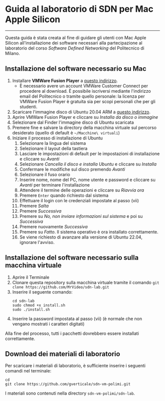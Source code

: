 # Guida al laboratorio di SDN per Mac Apple Silicon

---

Questa guida è stata creata al fine di guidare gli utenti con Mac Apple Silicon all'installazione dei software necessari alla partecipazione al laboratorio del corso *Software Defined Networking* del Politecnico di Milano.

## Installazione del software necessario su Mac

1. Installare **VMWare Fusion Player** a [questo indirizzo](https://customerconnect.vmware.com/en/evalcenter?p=fusion-player-personal-13).
	- È necessario avere un account VMWare Customer Connect per procedere al download. È possibile iscriversi mediante l'indirizzo email del Politecnico o tramite quello personale: la licenza per VMWare Fusion Player è gratuita sia per scopi personali che per gli studenti.
2. Scaricare l'immagine disco di Ubuntu 20.04 ARM a [questo indirizzo](https://cdimage.ubuntu.com/focal/daily-live/current/focal-desktop-arm64.iso).
3. Aprire VMWare Fusion Player e cliccare su *Installa da disco o immagine*
4. Selezionare dal Finder l'immagine disco di Ubuntu scaricata
5. Premere fine e salvare la directory della macchina virtuale sul percorso desiderato (quello di default è `~/Macchine\ virtuali`)
6. Iniziare il processo di installazione di Ubuntu
	1. Selezionare la lingua del sistema
	2. Selezionare il layout della tastiera
	3. Lasciare le impostazioni di default per le impostazioni di installazione e cliccare su *Avanti*
	4. Selezionare *Cancella il disco e installa Ubuntu* e cliccare su *Installa*
	5. Confermare le modifiche sul disco premendo *Avanti*
	6. Selezionare il fuso orario
	7. Inserire nome, nome del PC, nome utente e password e cliccare su *Avanti* per terminare l'installazione
	8. Attendere il termine delle operazioni e cliccare su *Riavvia ora*
	9. Premere `Enter` quando richiesto dal sistema
	10. Effettuare il login con le credenziali impostate al passo (vii)
	11. Premere *Salta*
	12. Premere *Successiva*
	13. Premere su *No, non inviare informazioni sul sistema* e poi su *Successiva*
	14. Premere nuovamente *Successiva*
	15. Premere su *Fatto*. Il sistema operativo è ora installato correttamente.
	16. Se viene richiesto di avanzare alla versione di Ubuntu 22.04, ignorare l'avviso.

## Installazione del software necessario sulla macchina virtuale

1. Aprire il Terminale
2. Clonare questa repository sulla macchina virtuale tramite il comando `git clone https://github.com/MrVideo/sdn-lab.git`
3. Inserire il seguente comando:
	```shell
	cd sdn-lab
	sudo chmod +x install.sh
	sudo ./install.sh
	```
4. Inserire la password impostata al passo (vii) (è normale che non vengano mostrati i caratteri digitati)

Alla fine del processo, tutti i pacchetti dovrebbero essere installati correttamente.

## Download dei materiali di laboratorio

Per scaricare i materiali di laboratorio, è sufficiente inserire i seguenti comandi nel terminale:

```shell
cd
git clone https://github.com/gverticale/sdn-vm-polimi.git
```

I materiali sono contenuti nella directory `sdn-vm-polimi/sdn-lab`.
